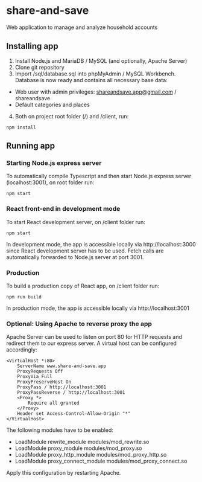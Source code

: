 # share-and-save
Web application to manage and analyze household accounts

## Installing app
1. Install Node.js and MariaDB / MySQL (and optionally, Apache Server)
2. Clone git repository
3. Import /sql/database.sql into phpMyAdmin / MySQL Workbench. Database is now ready and contains all necessary base data:
* Web user with admin privileges: shareandsave.app@gmail.com / shareandsave
* Default categories and places
4. Both on project root folder (/) and /client, run:
```shell
npm install
```


## Running app

### Starting Node.js express server
To automatically compile Typescript and then start Node.js express server (localhost:3001), on root folder run:
```shell
npm start
```

### React front-end in development mode
To start React development server, on /client folder run:
```shell
npm start
```
In development mode, the app is accessible locally via http://localhost:3000 since React development server has to be used. Fetch calls are automatically forwarded to Node.js server at port 3001.

### Production
To build a production copy of React app, on /client folder run:
```shell
npm run build
```
In production mode, the app is accessible locally via http://localhost:3001

### Optional: Using Apache to reverse proxy the app
Apache Server can be used to listen on port 80 for HTTP requests and redirect them to our express server. A virtual host can be configured accordingly:
```editorconfig
<VirtualHost *:80>
    ServerName www.share-and-save.app
    ProxyRequests Off
    ProxyVia Full
    ProxyPreserveHost On
    ProxyPass / http://localhost:3001
    ProxyPassReverse / http://localhost:3001
    <Proxy *>
        Require all granted
    </Proxy>
    Header set Access-Control-Allow-Origin "*"
</VirtualHost>
```
The following modules have to be enabled:
- LoadModule rewrite_module modules/mod_rewrite.so
- LoadModule proxy_module modules/mod_proxy.so
- LoadModule proxy_http_module modules/mod_proxy_http.so
- LoadModule proxy_connect_module modules/mod_proxy_connect.so

Apply this configuration by restarting Apache.